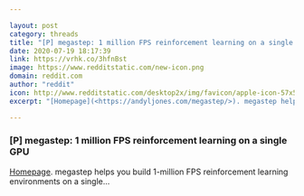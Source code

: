 ```yaml
---

layout: post
category: threads
title: "[P] megastep: 1 million FPS reinforcement learning on a single GPU"
date: 2020-07-19 18:17:39
link: https://vrhk.co/3hfnBst
image: https://www.redditstatic.com/new-icon.png
domain: reddit.com
author: "reddit"
icon: http://www.redditstatic.com/desktop2x/img/favicon/apple-icon-57x57.png
excerpt: "[Homepage](<https://andyljones.com/megastep/>). megastep helps you build 1-million FPS reinforcement learning environments on a single..."

---
```


### [P] megastep: 1 million FPS reinforcement learning on a single GPU

[Homepage](<https://andyljones.com/megastep/>). megastep helps you build 1-million FPS reinforcement learning environments on a single...